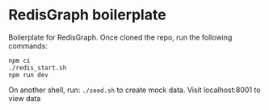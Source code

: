 # RedisGraph boilerplate

Boilerplate for RedisGraph.
Once cloned the repo, run the following commands:
```
npm ci
./redis_start.sh
npm run dev
```
On another shell, run: `./seed.sh` to create mock data. Visit localhost:8001 to view data
